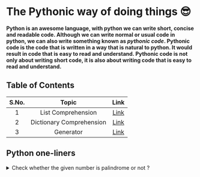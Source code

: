# The Pythonic way of doing things 😎

**Python is an awesome language, with python we can write short, concise and readable code. Although we can write normal or usual code in python, we can also write something known as _pythonic code_. Pythonic code is the code that is written in a way that is natural to python. It would result in code that is easy to read and understand. Pythonic code is not only about writing short code, it is also about writing code that is easy to read and understand.**

## Table of Contents

| S.No. | Topic | Link |
| :---: | :---: | :---: |
| 1 | List Comprehension | [Link](/0.%20Python%20Basics/listComprehension.py) |
| 2 | Dictionary Comprehension | [Link](/0.%20Python%20Basics/dictionaryComprehension.py) |
| 3 | Generator | [Link](/0.%20Python%20Basics/generators.py) |


## Python one-liners

<details>

<summary>
Check whether the given number is palindrome or not ?</summary>

```python
print(str(num) == str(num)[::-1])
```

</details>
